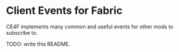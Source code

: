 # Client Events for Fabric

CE4F implements many common and useful events for other mods to
subscribe to.

TODO: write this README.